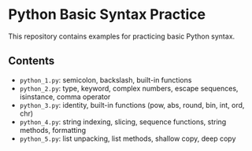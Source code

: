# Python Basic Syntax Practice

This repository contains examples for practicing basic Python syntax.

## Contents

- `python_1.py`: semicolon, backslash, built-in functions
- `python_2.py`: type, keyword, complex numbers, escape sequences, isinstance, comma operator
- `python_3.py`: identity, built-in functions (pow, abs, round, bin, int, ord, chr)
- `python_4.py`: string indexing, slicing, sequence functions, string methods, formatting
- `python_5.py`: list unpacking, list methods, shallow copy, deep copy
